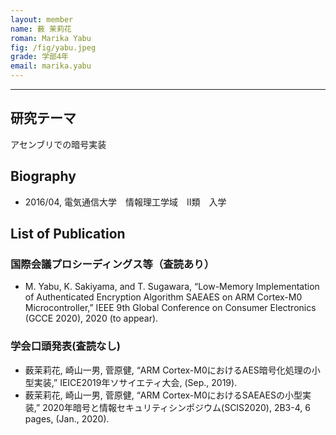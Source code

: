 ```yaml
---
layout: member
name: 薮 茉莉花
roman: Marika Yabu
fig: /fig/yabu.jpeg
grade: 学部4年
email: marika.yabu
---
```


---


## 研究テーマ
アセンブリでの暗号実装

## Biography
- 2016/04, 電気通信大学　情報理工学域　Ⅱ類　入学


## List of Publication

### 国際会議プロシーディングス等（査読あり）
- M. Yabu, K. Sakiyama, and T. Sugawara, “Low-Memory Implementation of Authenticated Encryption Algorithm SAEAES on ARM Cortex-M0 Microcontroller,” IEEE 9th Global Conference on Consumer Electronics (GCCE 2020), 2020 (to appear).

### 学会口頭発表(査読なし)
- 薮茉莉花, 崎山一男, 菅原健, “ARM Cortex-M0におけるAES暗号化処理の小型実装,” IEICE2019年ソサイエティ大会, (Sep., 2019).
- 薮茉莉花, 崎山一男, 菅原健, “ARM Cortex-M0におけるSAEAESの小型実装,” 2020年暗号と情報セキュリティシンポジウム(SCIS2020), 2B3-4, 6 pages, (Jan., 2020).
